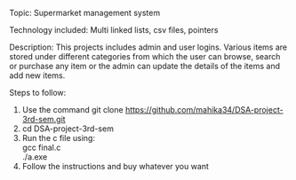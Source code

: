Topic: Supermarket management system 

Technology included: Multi linked lists, csv files, pointers

Description: This projects includes admin and user logins. Various items are stored under different categories from which the user can browse, search or purchase any item 
             or the admin can update the details of the items and add new items.


Steps to follow:
1. Use the command git clone https://github.com/mahika34/DSA-project-3rd-sem.git
2. cd DSA-project-3rd-sem
3. Run the c file using: <br>gcc final.c <br>./a.exe
4. Follow the instructions and buy whatever you want
